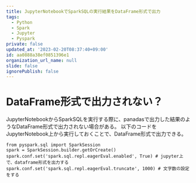 ```yaml
---
title: JupyterNotebookでSparkSQLの実行結果をDataFrame形式で出力
tags:
  - Python
  - Spark
  - Jupyter
  - Pyspark
private: false
updated_at: '2023-02-20T08:37:40+09:00'
id: aa0888a38ef0851396e1
organization_url_name: null
slide: false
ignorePublish: false
---
```

# DataFrame形式で出力されない？

JupyterNotebookからSparkSQLを実行する際に、panadasで出力した結果のようなDataFrame形式で出力されない場合がある。
以下のコードをJupyterNotebook上から実行しておくことで、DataFrame形式で出力できる。

```
from pyspark.sql import SparkSession
spark = SparkSession.builder.getOrCreate()
spark.conf.set('spark.sql.repl.eagerEval.enabled', True) # jupyter上で、dataframe形式を出力する
spark.conf.set('spark.sql.repl.eagerEval.truncate', 1000) # 文字数の設定をする
```
